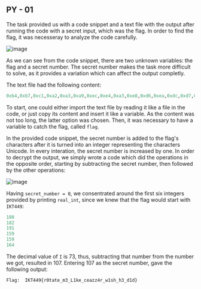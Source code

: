 ## PY - 01

The task provided us with a code snippet and a text file with the output after running the code with a secret input, which was the flag. In order to find the flag, it was necesseray to analyze the code carefully. 

![image](https://user-images.githubusercontent.com/72946914/161009970-6701dbae-d10b-41cc-9a30-3cd1018fe92b.png)

As we can see from the code snippet, there are two unknown variables: the flag and a secret number. The secret number makes the task more difficult to solve, as it provides a variation which can affect the output completly. 

The text file had the following content: 
```python
0xb4,0xb7,0xc1,0xa2,0xa3,0xa9,0xec,0xe4,0xa3,0xe8,0xd6,0xea,0xdc,0xd7,0xe6,0xad,0xda,0xc8,0xae,0xe9,0xe4,0xdf,0xe4,0xe7,0xe4,0xfe,0xff,0xba,0xf9,0xe7,0x100,0xbb,0xfe,0xf4,0xec,0xf6,0xc2,0xef,0xf5,0xc3,0xf7,0x111
```
To start, one could either import the text file by reading it like a file in the code, or just copy its content and insert it like a variable. As the content was not too long, the latter option was chosen. Then, it was necessary to have a variable to catch the flag, called `flag`. 

In the provided code snippet, the secret number is added to the flag's characters after it is turned into an integer representing the characters Unicode. In every interation, the secret number is increased by one. In order to decrypt the output, we simply wrote a code which did the operations in the opposite order, starting by subtracting the secret number, then followed by the other operations: 

![image](https://user-images.githubusercontent.com/72946914/161015249-33c331e8-f7e8-464b-90b5-a983284a92b8.png)

Having `secret_number = 0`, we consentrated around the first six integers provided by printing `real_int`, since we knew that the flag would start with `IKT449`: 
```python
180
182
191
159
159
164 
```
The decimal value of `I` is 73, thus, subtracting that number from the number we got, resulted in 107. Entering 107 as the secret number, gave the following output: 
```python
Flag:  IKT449{r0tate_m3_L1ke_ceazz4r_w1sh_h3_d1d}
```
